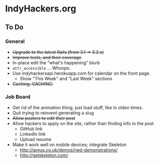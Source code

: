 # IndyHackers.org

## To Do

### General
- ~~Upgrade to the latest Rails (from 3.1 -> 3.2.x)~~
- ~~Improve tests, and their coverage~~
- In-place edit the "what's happening" blurb
- `attr_accessible` ... Whoops.
- Use indyhackersapi.herokuapp.com for calendar on the front page.
  - Show "This Week" and "Last Week" sections
- ~~Caching. CACHING.~~

### Job Board
- Get rid of the animation thing; just load stuff, like in olden times.
- Quit trying to reinvent generating a slug
- ~~Allow posters to edit their post~~
- Allow hackers to apply on the site, rather than finding info in the post
  - GitHub link
  - LinkedIn link
  - Upload resume
- Make it work well on mobile devices; integrate Skeleton 
    - http://jamus.co.uk/demos/rwd-demonstrations/
    - http://getskeleton.com/


